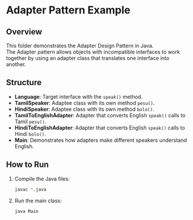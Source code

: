 # Adapter Pattern Example

## Overview
This folder demonstrates the Adapter Design Pattern in Java.  
The Adapter pattern allows objects with incompatible interfaces to work together by using an adapter class that translates one interface into another.

## Structure
- **Language**: Target interface with the `speak()` method.  
- **TamilSpeaker**: Adaptee class with its own method `pesu()`.  
- **HindiSpeaker**: Adaptee class with its own method `bolo()`.  
- **TamilToEnglishAdapter**: Adapter that converts English `speak()` calls to Tamil `pesu()`.  
- **HindiToEnglishAdapter**: Adapter that converts English `speak()` calls to Hindi `bolo()`.  
- **Main**: Demonstrates how adapters make different speakers understand English.

## How to Run

1. Compile the Java files:
   ```bash
   javac *.java

2. Run the main class:
   ```bash
   java Main


